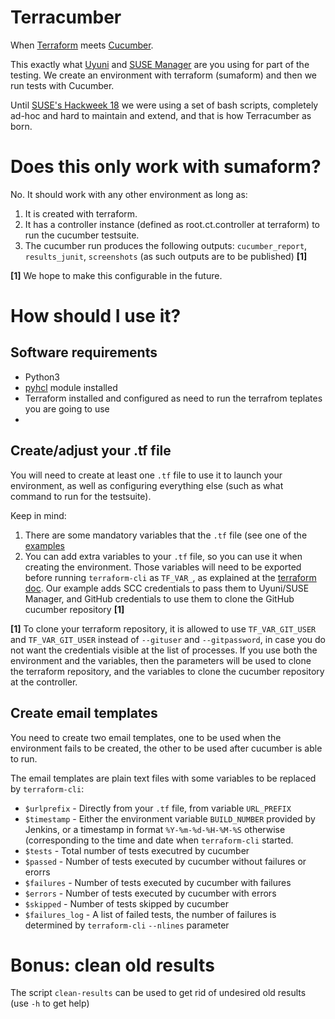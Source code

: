# Terracumber

When [Terraform](https://www.terraform.io/) meets [Cucumber](https://cucumber.io/).

This exactly what [Uyuni](https://www.uyuni-project.org/) and [SUSE Manager](https://www.suse.com/products/suse-manager/) are you using for part of the testing. We create an environment with terraform (sumaform) and then we run tests with Cucumber.

Until [SUSE's Hackweek 18](https://hackweek.suse.com/projects/terracumber-python-replacement-for-sumaform-test-runner) we were using a set of bash scripts, completely ad-hoc and hard to maintain and extend, and that is how Terracumber as born.

# Does this only work with sumaform?

No. It should work with any other environment as long as:

1. It is created with terraform.
2. It has a controller instance (defined as root.ct.controller at terraform) to run the cucumber testsuite.
3. The cucumber run produces the following outputs: `cucumber_report`, `results_junit`, `screenshots` (as such outputs are to be published) **[1]**

**[1]** We hope to make this configurable in the future.

# How should I use it?

## Software requirements

- Python3
- [pyhcl](https://pypi.org/project/pyhcl/) module installed
- Terraform installed and configured as need to run the terrafrom teplates you are going to use
- 

## Create/adjust your .tf file

You will need to create at least one `.tf` file to use it to launch your environment, as well as configuring everything else (such as what command to run for the testsuite).

Keep in mind:
1. There are some mandatory variables that the `.tf` file (see one of the [examples](examples/)
2. You can add extra variables to your `.tf` file, so you can use it when creating the environment. Those variables will need to be exported before running `terraform-cli` as `TF_VAR_`, as explained at the [terraform doc](https://learn.hashicorp.com/terraform/getting-started/variables.html#from-environment-variables). Our example adds SCC credentials to pass them to Uyuni/SUSE Manager, and GitHub credentials to use them to clone the GitHub cucumber repository **[1]**

**[1]** To clone your terraform repository, it is allowed to use `TF_VAR_GIT_USER` and `TF_VAR_GIT_USER` instead of `--gituser` and `--gitpassword`, in case you do not want the credentials visible at the list of processes. If you use both the environment and the variables, then the parameters will be used to clone the terraform repository, and the variables to clone the cucumber repository at the controller.

## Create email templates

You need to create two email templates, one to be used when the environment fails to be created, the other to be used after cucumber is able to run.

The email templates are plain text files with some variables to be replaced by `terraform-cli`:

* `$urlprefix` - Directly from your `.tf` file, from variable `URL_PREFIX`
* `$timestamp` - Either the environment variable `BUILD_NUMBER` provided by Jenkins, or a timestamp in format `%Y-%m-%d-%H-%M-%S` otherwise (corresponding to the time and date when `terraform-cli` started.
* `$tests` - Total number of tests executred by cucumber
* `$passed` - Number of tests executed by cucumber without failures or erorrs
* `$failures` - Number of tests executed by cucumber with failures
* `$errors` - Number of tests executed by cucumber with errors
* `$skipped` - Number of tests skipped by cucumber
* `$failures_log` - A list of failed tests, the number of failures is determined by `terraform-cli` `--nlines` parameter

# Bonus: clean old results

The script `clean-results` can be used to get rid of undesired old results (use `-h` to get help) 
